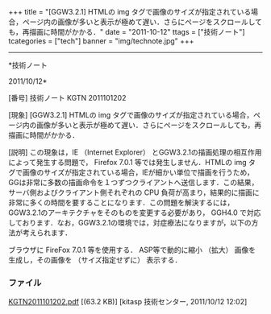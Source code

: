 ﻿+++
title = "[GGW3.2.1] HTMLの img タグで画像のサイズが指定されている場合，ページ内の画像が多いと表示が極めて遅い．さらにページをスクロールしても，再描画に時間がかかる．"
date = "2011-10-12"
ttags = ["技術ノート"]
tcategories = ["tech"]
banner = "img/technote.jpg"
+++

-----------------------------------------------------------------------------------------------------------------------------

*技術ノート

2011/10/12*


[番号]
技術ノート KGTN 2011101202

[現象]
[GGW3.2.1] HTMLの img
タグで画像のサイズが指定されている場合，ページ内の画像が多いと表示が極めて遅い．さらにページをスクロールしても，再描画に時間がかかる．

[説明]
この現象は，IE （Internet Explorer）
とGGW3.2.1の描画処理の相互作用によって発生する問題で， Firefox 7.0.1
等では発生しません．HTMLの img
タグで画像のサイズが指定されている場合，IEが細かい単位で描画を行うため，GGは非常に多数の描画命令を１つずつクライアントへ送信します．この結果，サーバ側およびクライアント側それぞれの
CPU
負荷が高まり，結果的に描画に非常に多くの時間を要することになります．この問題を解決するには，GGW3.2.1のアーキテクチャをそのものを変更する必要があり，
GGH4.0
で対応しております．なお，GGW3.2.1の環境では，対症療法になりますが，以下の方法が考えられます．

ブラウザに FireFox 7.0.1 等を使用する．
ASP等で動的に縮小 （拡大） 画像を生成し，その画像を （サイズ指定せずに）
表示する．


### ファイル

 
 


[KGTN2011101202.pdf](http://techreport.kitasp.net/attachments/download/655/KGTN2011101202.pdf)
 [(63.2 KB)] [kitasp 技術センター, 2011/10/12
12:02]


 


 

